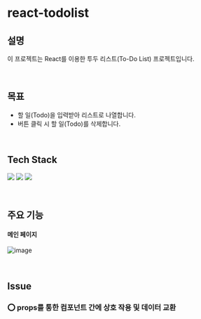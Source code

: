 # react-todolist

## 설명

이 프로젝트는 React를 이용한 투두 리스트(To-Do List) 프로젝트입니다.

&nbsp;

## 목표

- 할 일(Todo)을 입력받아 리스트로 나열합니다.
- 버튼 클릭 시 할 일(Todo)를 삭제합니다.

&nbsp;

## Tech Stack

<img src="https://img.shields.io/badge/JavaScript-F7DF1E?style=for-the-badge&logo=JavaScript&logoColor=white"> <img src="https://img.shields.io/badge/React-61DAFB?style=for-the-badge&logo=React&logoColor=white"> <img src="https://img.shields.io/badge/styledcomponents-DB7093?style=for-the-badge&logo=styledcomponents&logoColor=white">

&nbsp;

## 주요 기능

#### 메인 페이지

![image](https://github.com/kmseunh/react-todolist/assets/105186724/7b51a2cb-20f1-411c-a837-b1c378932048)

&nbsp;

## Issue

### ⭕️ props를 통한 컴포넌트 간에 상호 작용 및 데이터 교환
